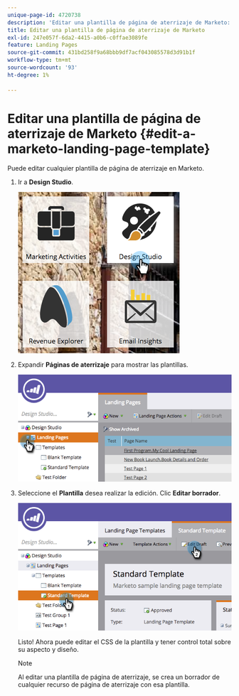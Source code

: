 ```yaml
---
unique-page-id: 4720738
description: 'Editar una plantilla de página de aterrizaje de Marketo: documentos de Marketo: documentación del producto'
title: Editar una plantilla de página de aterrizaje de Marketo
exl-id: 247e057f-6da2-4415-a0b6-c0ffae3089fe
feature: Landing Pages
source-git-commit: 431bd258f9a68bbb9df7acf043085578d3d91b1f
workflow-type: tm+mt
source-wordcount: '93'
ht-degree: 1%

---
```


# Editar una plantilla de página de aterrizaje de Marketo {#edit-a-marketo-landing-page-template}

Puede editar cualquier plantilla de página de aterrizaje en Marketo.

1. Ir a **Design Studio**.

   ![](assets/designstudio.png)

1. Expandir **Páginas de aterrizaje** para mostrar las plantillas.

   ![](assets/image2015-5-21-12-3a40-3a3.png)

1. Seleccione el **Plantilla** desea realizar la edición. Clic **Editar borrador**.

   ![](assets/image2015-5-21-12-3a37-3a54.png)

   Listo! Ahora puede editar el CSS de la plantilla y tener control total sobre su aspecto y diseño.

   >[!NOTE]
   >
   >Al editar una plantilla de página de aterrizaje, se crea un borrador de cualquier recurso de página de aterrizaje con esa plantilla.
